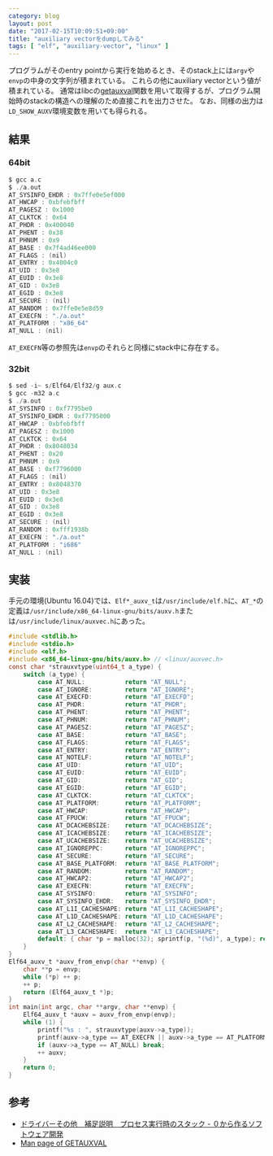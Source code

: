 ```yaml
---
category: blog
layout: post
date: "2017-02-15T10:09:51+09:00"
title: "auxiliary vectorをdumpしてみる"
tags: [ "elf", "auxiliary-vector", "linux" ]
---
```


プログラムがそのentry pointから実行を始めるとき、そのstack上には`argv`や`envp`の中身の文字列が積まれている。
これらの他にauxiliary vectorという値が積まれている。
通常はlibcの[getauxval](https://linuxjm.osdn.jp/html/LDP_man-pages/man3/getauxval.3.html)関数を用いて取得するが、プログラム開始時のstackの構造への理解のため直接これを出力させた。
なお、同様の出力は`LD_SHOW_AUXV`環境変数を用いても得られる。

## 結果

### 64bit

``` c
$ gcc a.c
$ ./a.out
AT_SYSINFO_EHDR : 0x7ffe0e5ef000
AT_HWCAP : 0xbfebfbff
AT_PAGESZ : 0x1000
AT_CLKTCK : 0x64
AT_PHDR : 0x400040
AT_PHENT : 0x38
AT_PHNUM : 0x9
AT_BASE : 0x7f4ad46ee000
AT_FLAGS : (nil)
AT_ENTRY : 0x4004c0
AT_UID : 0x3e8
AT_EUID : 0x3e8
AT_GID : 0x3e8
AT_EGID : 0x3e8
AT_SECURE : (nil)
AT_RANDOM : 0x7ffe0e5e8d59
AT_EXECFN : "./a.out"
AT_PLATFORM : "x86_64"
AT_NULL : (nil)
```

`AT_EXECFN`等の参照先は`envp`のそれらと同様にstack中に存在する。

### 32bit

``` c
$ sed -i~ s/Elf64/Elf32/g aux.c
$ gcc -m32 a.c
$ ./a.out
AT_SYSINFO : 0xf7795be0
AT_SYSINFO_EHDR : 0xf7795000
AT_HWCAP : 0xbfebfbff
AT_PAGESZ : 0x1000
AT_CLKTCK : 0x64
AT_PHDR : 0x8048034
AT_PHENT : 0x20
AT_PHNUM : 0x9
AT_BASE : 0xf7796000
AT_FLAGS : (nil)
AT_ENTRY : 0x8048370
AT_UID : 0x3e8
AT_EUID : 0x3e8
AT_GID : 0x3e8
AT_EGID : 0x3e8
AT_SECURE : (nil)
AT_RANDOM : 0xfff1938b
AT_EXECFN : "./a.out"
AT_PLATFORM : "i686"
AT_NULL : (nil)
```

## 実装

手元の環境(Ubuntu 16.04)では、`Elf*_auxv_t`は`/usr/include/elf.h`に、`AT_*`の定義は`/usr/include/x86_64-linux-gnu/bits/auxv.h`または`/usr/include/linux/auxvec.h`にあった。

``` c
#include <stdlib.h>
#include <stdio.h>
#include <elf.h>
#include <x86_64-linux-gnu/bits/auxv.h> // <linux/auxvec.h>
const char *strauxvtype(uint64_t a_type) {
    switch (a_type) {
        case AT_NULL:           return "AT_NULL";
        case AT_IGNORE:         return "AT_IGNORE";
        case AT_EXECFD:         return "AT_EXECFD";
        case AT_PHDR:           return "AT_PHDR";
        case AT_PHENT:          return "AT_PHENT";
        case AT_PHNUM:          return "AT_PHNUM";
        case AT_PAGESZ:         return "AT_PAGESZ";
        case AT_BASE:           return "AT_BASE";
        case AT_FLAGS:          return "AT_FLAGS";
        case AT_ENTRY:          return "AT_ENTRY";
        case AT_NOTELF:         return "AT_NOTELF";
        case AT_UID:            return "AT_UID";
        case AT_EUID:           return "AT_EUID";
        case AT_GID:            return "AT_GID";
        case AT_EGID:           return "AT_EGID";
        case AT_CLKTCK:         return "AT_CLKTCK";
        case AT_PLATFORM:       return "AT_PLATFORM";
        case AT_HWCAP:          return "AT_HWCAP";
        case AT_FPUCW:          return "AT_FPUCW";
        case AT_DCACHEBSIZE:    return "AT_DCACHEBSIZE";
        case AT_ICACHEBSIZE:    return "AT_ICACHEBSIZE";
        case AT_UCACHEBSIZE:    return "AT_UCACHEBSIZE";
        case AT_IGNOREPPC:      return "AT_IGNOREPPC";
        case AT_SECURE:         return "AT_SECURE";
        case AT_BASE_PLATFORM:  return "AT_BASE_PLATFORM";
        case AT_RANDOM:         return "AT_RANDOM";
        case AT_HWCAP2:         return "AT_HWCAP2";
        case AT_EXECFN:         return "AT_EXECFN";
        case AT_SYSINFO:        return "AT_SYSINFO";
        case AT_SYSINFO_EHDR:   return "AT_SYSINFO_EHDR";
        case AT_L1I_CACHESHAPE: return "AT_L1I_CACHESHAPE";
        case AT_L1D_CACHESHAPE: return "AT_L1D_CACHESHAPE";
        case AT_L2_CACHESHAPE:  return "AT_L2_CACHESHAPE";
        case AT_L3_CACHESHAPE:  return "AT_L3_CACHESHAPE";
        default: { char *p = malloc(32); sprintf(p, "(%d)", a_type); return p; }
    }
}
Elf64_auxv_t *auxv_from_envp(char **envp) {
    char **p = envp;
    while (*p) ++ p;
    ++ p;
    return (Elf64_auxv_t *)p;
}
int main(int argc, char **argv, char **envp) {
    Elf64_auxv_t *auxv = auxv_from_envp(envp);
    while (1) {
        printf("%s : ", strauxvtype(auxv->a_type));
        printf(auxv->a_type == AT_EXECFN || auxv->a_type == AT_PLATFORM ? "\"%s\"\n" : "%p\n", auxv->a_un.a_val);
        if (auxv->a_type == AT_NULL) break;
        ++ auxv;
    }
    return 0;
}
```

## 参考

-   [ドライバーその他　補足説明　プロセス実行時のスタック - ０から作るソフトウェア開発](http://softwaretechnique.jp/OS_Development/Supplement/Binary/elf_stack.html)
-   [Man page of GETAUXVAL](https://linuxjm.osdn.jp/html/LDP_man-pages/man3/getauxval.3.html)
